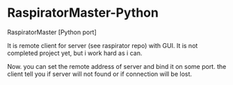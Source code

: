 # RaspiratorMaster-Python

RaspiratorMaster [Python port]

It is remote client for server (see raspirator repo) with GUI. It is not completed project yet, but i work hard as i can.

Now. you can set the remote address of server and bind it on some port. the client tell you if server will not found or if connection will be lost.
